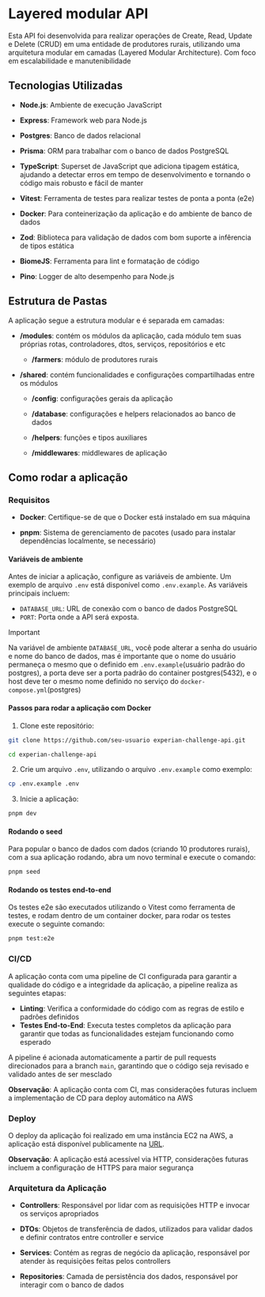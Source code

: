 # Layered modular API

Esta API foi desenvolvida para realizar operações de Create, Read, Update e Delete (CRUD) em uma entidade de produtores rurais, utilizando uma arquitetura modular em camadas (Layered Modular Architecture). Com foco em escalabilidade e manutenibilidade

## Tecnologias Utilizadas

- **Node.js**: Ambiente de execução JavaScript

- **Express**: Framework web para Node.js

- **Postgres**: Banco de dados relacional

- **Prisma**: ORM para trabalhar com o banco de dados PostgreSQL

- **TypeScript**: Superset de JavaScript que adiciona tipagem estática, ajudando a detectar erros em tempo de desenvolvimento e tornando o código mais robusto e fácil de manter

- **Vitest**: Ferramenta de testes para realizar testes de ponta a ponta (e2e)

- **Docker**: Para conteinerização da aplicação e do ambiente de banco de dados

- **Zod**: Biblioteca para validação de dados com bom suporte a infêrencia de tipos estática

- **BiomeJS**: Ferramenta para lint e formatação de código

- **Pino**: Logger de alto desempenho para Node.js

## Estrutura de Pastas

A aplicação segue a estrutura modular e é separada em camadas:

- **/modules**: contém os módulos da aplicação, cada módulo tem suas próprias rotas, controladores, dtos, serviços, repositórios e etc

  - **/farmers**: módulo de produtores rurais

- **/shared**: contém funcionalidades e configurações compartilhadas entre os módulos

  - **/config**: configurações gerais da aplicação

  - **/database**: configurações e helpers relacionados ao banco de dados

  - **/helpers**: funções e tipos auxiliares

  - **/middlewares**: middlewares de aplicação

## Como rodar a aplicação

### Requisitos

- **Docker**: Certifique-se de que o Docker está instalado em sua máquina

- **pnpm**: Sistema de gerenciamento de pacotes (usado para instalar dependências localmente, se necessário)

#### Variáveis de ambiente

Antes de iniciar a aplicação, configure as variáveis de ambiente. Um exemplo de arquivo `.env` está disponível como `.env.example`. As variáveis principais incluem:

- `DATABASE_URL`: URL de conexão com o banco de dados PostgreSQL
- `PORT`: Porta onde a API será exposta.

> [!IMPORTANT]  
> Na variável de ambiente `DATABASE_URL`, você pode alterar a senha do usuário e nome do banco de dados, mas é importante que o nome do usuário permaneça o mesmo que o definido em `.env.example`(usuário padrão do postgres), a porta deve ser a porta padrão do container postgres(5432), e o host deve ter o mesmo nome definido no serviço do `docker-compose.yml`(postgres)

#### Passos para rodar a aplicação com Docker

1. Clone este repositório:

```bash
git clone https://github.com/seu-usuario experian-challenge-api.git

cd experian-challenge-api
```

2. Crie um arquivo ```.env```, utilizando o arquivo ```.env.example``` como exemplo:

```bash
cp .env.example .env
```

3. Inicie a aplicação:

```bash
pnpm dev
```

#### Rodando o seed

Para popular o banco de dados com dados (criando 10 produtores rurais), com a sua aplicação rodando, abra um novo terminal e execute o comando:

```bash
pnpm seed
```

#### Rodando os testes end-to-end

Os testes e2e são executados utilizando o Vitest como ferramenta de testes, e rodam dentro de um container docker, para rodar os testes execute o seguinte comando:

```bash
pnpm test:e2e
```

### CI/CD

A aplicação conta com uma pipeline de CI configurada para garantir a qualidade do código e a integridade da aplicação, a pipeline realiza as seguintes etapas:

- **Linting**: Verifica a conformidade do código com as regras de estilo e padrões definidos
- **Testes End-to-End**: Executa testes completos da aplicação para garantir que todas as funcionalidades estejam funcionando como esperado

A pipeline é acionada automaticamente a partir de pull requests direcionados para a branch `main`, garantindo que o código seja revisado e validado antes de ser mesclado

**Observação**: A aplicação conta com CI, mas considerações futuras incluem a implementação de CD para deploy automático na AWS

### Deploy

O deploy da aplicação foi realizado em uma instância EC2 na AWS, a aplicação está disponível publicamente na [URL](http://34.230.11.112:3333).

**Observação**: A aplicação está acessível via HTTP, considerações futuras incluem a configuração de HTTPS para maior segurança

### Arquitetura da Aplicação

- **Controllers**: Responsável por lidar com as requisições HTTP e invocar os serviços apropriados

- **DTOs**: Objetos de transferência de dados, utilizados para validar dados e definir contratos entre controller e service

- **Services**: Contém as regras de negócio da aplicação, responsável por atender às requisições feitas pelos controllers

- **Repositories**: Camada de persistência dos dados, responsável por interagir com o banco de dados
